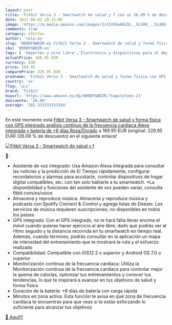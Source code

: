```yaml
---
layout: post
title: 'Fitbit Versa 3 - Smartwatch de salud y f con un 26.09 % de descuento'
date: 2021-06-02 20:15:05
image: 'https://m.media-amazon.com/images/I/41VXhw6KLDL._SL500_._SL400_.jpg'
comments: true
category: ofertas
author: 'tole.es'
slug: 'B08DFGWDZR-es Fitbit Versa 3 - Smartwatch de salud y forma física con...'
sku: 'B08DFGWDZR-es'
tags: [ 'Deportes y aire libre','Electrónica y dispositivos para el deporte','Monitores de actividad','alexa','fitbit', ]
actualPrice: 169.95 EUR
currency: EUR
price: 169.95
comparePrice: 229.95 EUR
prodname: 'Fitbit Versa 3 - Smartwatch de salud y forma física con GPS integrado  análisis continuo de la frecuencia cardiaca  Alexa integrada y batería de +6 días  Rosa/Dorado'
country: 'es'
flag: '🇪🇸'
brand: 'Fitbit'
buyurl: 'https://www.amazon.es/dp/B08DFGWDZR/?tag=tolees-21'
descuento: '26.09'
average: '202.323333333334'
---
```


En este momento está [Fitbit Versa 3 - Smartwatch de salud y forma física con GPS integrado  análisis continuo de la frecuencia cardiaca  Alexa integrada y batería de +6 días  Rosa/Dorado](https://www.amazon.es/dp/B08DFGWDZR/?tag=tolees-21) a 169.95 EUR (original: 229.95 EUR) (26.09 %  de descuento) en el siguiente enlace!

[![Fitbit Versa 3 - Smartwatch de salud y f](https://m.media-amazon.com/images/I/41VXhw6KLDL._SL500_._SL400_.jpg)](https://www.amazon.es/dp/B08DFGWDZR/?tag=tolees-21)

🔎:

- Asistente de voz integrado: Usa Amazon Alexa integrada para consultar las noticias y la predicción de El Tiempo rápidamente, configurar recordatorios y alarmas para acostarte, controlar dispositivos de hogar digital compatibles, etc. con tan solo hablarle a tu smartwatch. *La disponibilidad y funciones del asistente de voz pueden variar, consulta fitbit.com/es/voice
- Almacena y reproduce música: Almacena y reproduce música y podcasts con Spotify Connect & Control y agrega listas de Deezer. Los servicios de música requieren suscripciones; no disponibles en todos los países
- GPS integrado: Con el GPS integrado, no te hará falta llevar encima el móvil cuando quieras hacer ejercicio al aire libre, dado que podrás ver el ritmo seguido y la distancia recorrida en tu smartwatch en tiempo real. Además, cuando termines, podrás consultar en la aplicación un mapa de intensidad del entrenamiento que te mostrará la ruta y el esfuerzo realizado
- Compatibilidad: Compatible con iOS12.2 o superior y Android OS 7.0 o superior
- Monitorización continua de la frecuencia cardiaca: Utiliza la Monitorización continua de la frecuencia cardiaca para controlar mejor la quema de calorías, optimizar tus entrenamientos y conocer tus tendencias, lo que te inspirará a avanzar en tus objetivos de salud y forma física
- Duración de la batería: +6 días de batería con carga rápida
- Minutos en zona activa: Esta función te avisa en qué zona de frecuencia cardiaca te encuentras para que veas si te estás esforzando lo suficiente para alcanzar tus objetivos

[🛒 Aquí!!!](https://www.amazon.es/dp/B08DFGWDZR/?tag=tolees-21)
